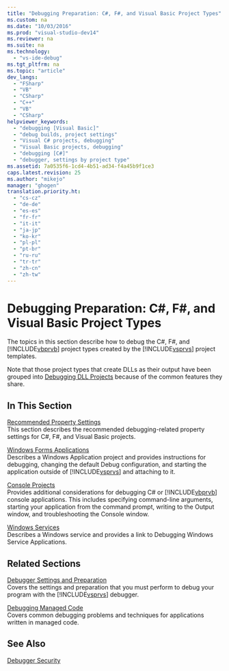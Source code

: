 ```yaml
---
title: "Debugging Preparation: C#, F#, and Visual Basic Project Types"
ms.custom: na
ms.date: "10/03/2016"
ms.prod: "visual-studio-dev14"
ms.reviewer: na
ms.suite: na
ms.technology: 
  - "vs-ide-debug"
ms.tgt_pltfrm: na
ms.topic: "article"
dev_langs: 
  - "FSharp"
  - "VB"
  - "CSharp"
  - "C++"
  - "VB"
  - "CSharp"
helpviewer_keywords: 
  - "debugging [Visual Basic]"
  - "debug builds, project settings"
  - "Visual C# projects, debugging"
  - "Visual Basic projects, debugging"
  - "debugging [C#]"
  - "debugger, settings by project type"
ms.assetid: 7a0535f6-1cd4-4b51-ad34-f4a45b9f1ce3
caps.latest.revision: 25
ms.author: "mikejo"
manager: "ghogen"
translation.priority.ht: 
  - "cs-cz"
  - "de-de"
  - "es-es"
  - "fr-fr"
  - "it-it"
  - "ja-jp"
  - "ko-kr"
  - "pl-pl"
  - "pt-br"
  - "ru-ru"
  - "tr-tr"
  - "zh-cn"
  - "zh-tw"
---
```

# Debugging Preparation: C#, F#, and Visual Basic Project Types
The topics in this section describe how to debug the C#, F#, and [!INCLUDE[vbprvb](../VS_debugger/includes/vbprvb_md.md)] project types created by the [!INCLUDE[vsprvs](../dv_TeamTestALM/includes/vsprvs_md.md)] project templates.  
  
 Note that those project types that create DLLs as their output have been grouped into [Debugging DLL Projects](../VS_debugger/debugging-dll-projects.md) because of the common features they share.  
  
## In This Section  
 [Recommended Property Settings](../VS_debugger/managed-debugging--recommended-property-settings.md)  
 This section describes the recommended debugging-related property settings for C#, F#, and Visual Basic projects.  
  
 [Windows Forms Applications](../VS_debugger/debugging-preparation--windows-forms-applications.md)  
 Describes a Windows Application project and provides instructions for debugging, changing the default Debug configuration, and starting the application outside of [!INCLUDE[vsprvs](../dv_TeamTestALM/includes/vsprvs_md.md)] and attaching to it.  
  
 [Console Projects](../VS_debugger/debugging-preparation--console-projects.md)  
 Provides additional considerations for debugging C# or [!INCLUDE[vbprvb](../VS_debugger/includes/vbprvb_md.md)] console applications. This includes specifying command-line arguments, starting your application from the command prompt, writing to the Output window, and troubleshooting the Console window.  
  
 [Windows Services](../VS_debugger/debugging-preparation--windows-services.md)  
 Describes a Windows service and provides a link to Debugging Windows Service Applications.  
  
## Related Sections  
 [Debugger Settings and Preparation](../VS_debugger/debugger-settings-and-preparation.md)  
 Covers the settings and preparation that you must perform to debug your program with the [!INCLUDE[vsprvs](../dv_TeamTestALM/includes/vsprvs_md.md)] debugger.  
  
 [Debugging Managed Code](../VS_debugger/debugging-managed-code.md)  
 Covers common debugging problems and techniques for applications written in managed code.  
  
## See Also  
 [Debugger Security](../VS_debugger/debugger-security.md)